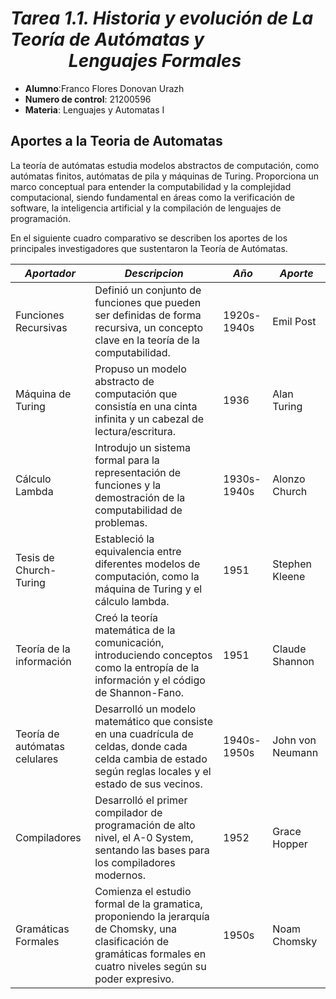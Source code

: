 # ***Tarea 1.1. Historia y evolución de La Teoría de Autómatas y*** &nbsp;&nbsp;&nbsp;&nbsp;&nbsp;&nbsp;&nbsp;&nbsp;&nbsp;&nbsp;&nbsp;&nbsp;&nbsp;&nbsp;***Lenguajes Formales***
- **Alumno**:Franco Flores Donovan Urazh
- **Numero de control**: 21200596
- **Materia**: Lenguajes y Automatas I

## Aportes a la Teoria de Automatas
La teoría de autómatas estudia modelos abstractos de computación, como autómatas finitos, autómatas de pila y máquinas de Turing. Proporciona un marco conceptual para entender la computabilidad y la complejidad computacional, siendo fundamental en áreas como la verificación de software, la inteligencia artificial y la compilación de lenguajes de programación.


En el siguiente cuadro comparativo se describen los aportes de los principales investigadores que sustentaron la Teoría de Autómatas.

| ***Aportador***     | ***Descripcion*** | ***Año*** | ***Aporte*** |
|---------------------|---------------------|------------|------------|
| Funciones Recursivas| Definió un conjunto de funciones que pueden ser definidas de forma recursiva, un concepto clave en la teoría de la computabilidad.|1920s-1940s |Emil Post  |
| Máquina de Turing   | Propuso un modelo abstracto de computación que consistía en una cinta infinita y un cabezal de lectura/escritura.       | 1936 | Alan Turing  |
| Cálculo Lambda      | Introdujo un sistema formal para la representación de funciones y la demostración de la computabilidad de problemas.    | 1930s-1940s  | Alonzo Church|
| Tesis de Church-Turing| Estableció la equivalencia entre diferentes modelos de computación, como la máquina de Turing y el cálculo lambda.    | 1951     | Stephen Kleene|
| Teoría de la información| Creó la teoría matemática de la comunicación, introduciendo conceptos como la entropía de la información y el código de Shannon-Fano.| 1951|Claude Shannon|
| Teoría de autómatas celulares| Desarrolló un modelo matemático que consiste en una cuadrícula de celdas, donde cada celda cambia de estado según reglas locales y el estado de sus vecinos. | 1940s-1950s       | John von Neumann     |
| Compiladores        | Desarrolló el primer compilador de programación de alto nivel, el A-0 System, sentando las bases para los compiladores modernos.| 1952 | Grace Hopper|
| Gramáticas Formales | Comienza el estudio formal de la gramatica, proponiendo la jerarquía de Chomsky, una clasificación de gramáticas formales en cuatro niveles según su poder expresivo. | 1950s  | Noam Chomsky |
